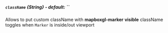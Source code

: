  ##### `className` {String} - default: ``
  Allows to put custom className with **mapboxgl-marker**
  **visible** className toggles when `Marker` is inside/out viewport
